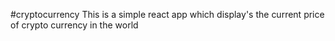 #cryptocurrency
This is a simple react app which display's the current price of crypto currency in the world 
